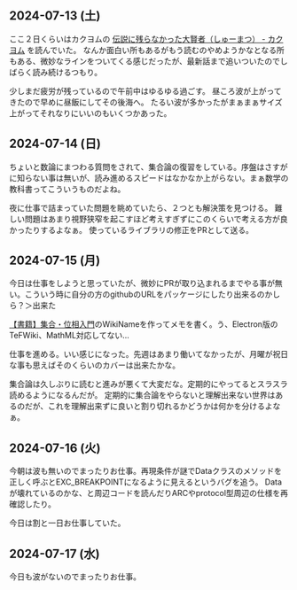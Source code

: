 ## 2024-07-13 (土)

ここ２日くらいはカクヨムの [伝説に残らなかった大賢者（しゅーまつ） - カクヨム](https://kakuyomu.jp/works/16818093078930866812) を読んでいた。
なんか面白い所もあるがもう読むのやめようかなとなる所もある、微妙なラインをついてくる感じだったが、最新話まで追いついたのでしばらく読み続けるつもり。

少しまだ疲労が残っているので午前中はゆるゆる過ごす。
昼ころ波が上がってきたので早めに昼飯にしてその後海へ。
たるい波が多かったがまぁまぁサイズ上がってそれなりにいいのもいくつかあった。

## 2024-07-14 (日)

ちょいと数論にまつわる質問をされて、集合論の復習をしている。序盤はさすがに知らない事は無いが、読み進めるスピードはなかなか上がらない。まぁ数学の教科書ってこういうものだよね。

夜に仕事で詰まっていた問題を眺めていたら、２つとも解決策を見つける。
難しい問題はあまり視野狭窄を起こすほど考えすぎずにこのくらいで考える方が良かったりするよなぁ。
使っているライブラリの修正をPRとして送る。

## 2024-07-15 (月)

今日は仕事をしようと思っていたが、微妙にPRが取り込まれるまでやる事が無い。こういう時に自分の方のgithubのURLをパッケージにしたり出来るのかしら？＞出来た

[【書籍】集合・位相入門](%E3%80%90%E6%9B%B8%E7%B1%8D%E3%80%91%E9%9B%86%E5%90%88%E3%83%BB%E4%BD%8D%E7%9B%B8%E5%85%A5%E9%96%80)のWikiNameを作ってメモを書く。う、Electron版のTeFWiki、MathML対応してない…

仕事を進める。いい感じになった。先週はあまり働いてなかったが、月曜が祝日な事も思えばそのくらいのカバーは出来たかな。

集合論は久しぶりに読むと進みが悪くて大変だな。定期的にやってるとスラスラ読めるようになるんだが。
定期的に集合論をやらないと理解出来ない世界はあるのだが、これを理解出来ずに良いと割り切れるかどうかは何かを分けるよなぁ。

## 2024-07-16 (火)

今朝は波も無いのでまったりお仕事。再現条件が謎でDataクラスのメソッドを正しく呼ぶとEXC_BREAKPOINTになるように見えるというバグを追う。
Dataが壊れているのかな、と周辺コードを読んだりARCやprotocol型周辺の仕様を再確認したり。

今日は割と一日お仕事していた。

## 2024-07-17 (水)

今日も波がないのでまったりお仕事。
